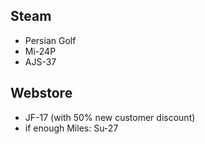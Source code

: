 ## Steam
- Persian Golf
- Mi-24P
- AJS-37
## Webstore
- JF-17 (with 50% new customer discount)
- if enough Miles: Su-27